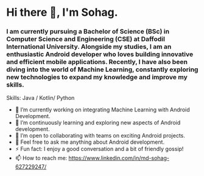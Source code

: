# Hi there 👋, I'm Sohag.
### I am currently pursuing a Bachelor of Science (BSc) in Computer Science and Engineering (CSE) at Daffodil International University. Alongside my studies, I am an enthusiastic Android developer who loves building innovative and efficient mobile applications. Recently, I have also been diving into the world of Machine Learning, constantly exploring new technologies to expand my knowledge and improve my skills.
Skills: Java / Kotlin/ Python

- 🔭 I’m currently working on integrating Machine Learning with Android Development.
- 🌱 I’m continuously learning and exploring new aspects of Android development.
- 👯 I’m open to collaborating with teams on exciting Android projects.
- 💬 Feel free to ask me anything about Android development.
- ⚡ Fun fact: I enjoy a good conversation and a bit of friendly gossip! 
- 📫 How to reach me: https://www.linkedin.com/in/md-sohag-627229247/ 


